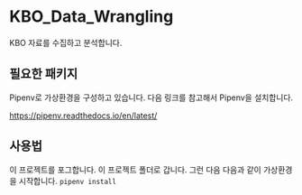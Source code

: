 # KBO_Data_Wrangling
KBO 자료를 수집하고 분석합니다.

## 필요한 패키지

Pipenv로 가상환경을 구성하고 있습니다. 다음 링크를 참고해서 Pipenv을 설치합니다.

https://pipenv.readthedocs.io/en/latest/

## 사용법
이 프로젝트를 포그합니다. 이 프로젝트 폴더로 갑니다.
그런 다음 다음과 같이 가상환경을 시작합니다.
`pipenv install`
